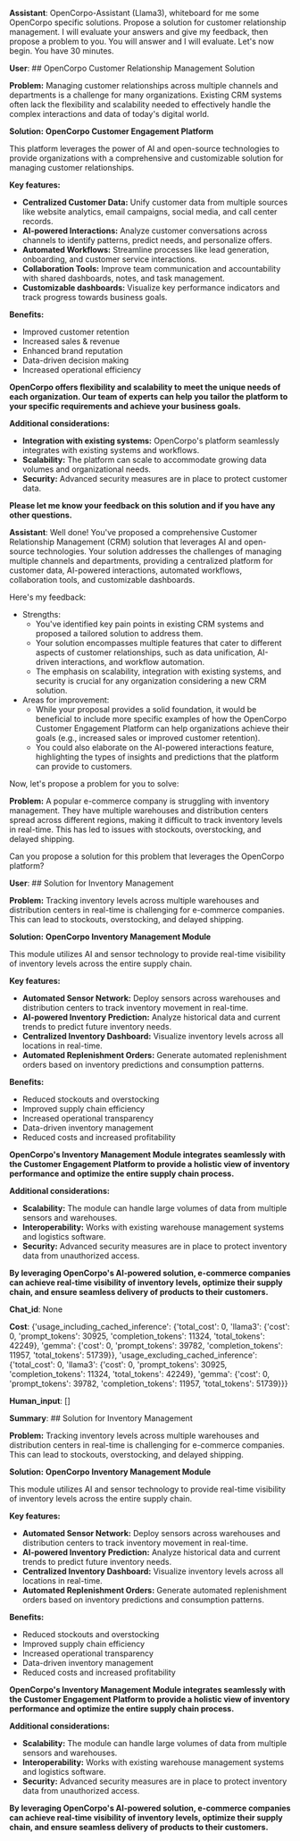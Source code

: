 **Assistant**: OpenCorpo-Assistant (Llama3), whiteboard for me some OpenCorpo specific solutions. Propose a solution for customer relationship management. I will evaluate your answers and give my feedback, then propose a problem to you. You will answer and I will evaluate. Let's now begin. You have 30 minutes.

**User**: ## OpenCorpo Customer Relationship Management Solution

**Problem:** Managing customer relationships across multiple channels and departments is a challenge for many organizations. Existing CRM systems often lack the flexibility and scalability needed to effectively handle the complex interactions and data of today's digital world.

**Solution:** **OpenCorpo Customer Engagement Platform**

This platform leverages the power of AI and open-source technologies to provide organizations with a comprehensive and customizable solution for managing customer relationships.

**Key features:**

* **Centralized Customer Data:** Unify customer data from multiple sources like website analytics, email campaigns, social media, and call center records.
* **AI-powered Interactions:** Analyze customer conversations across channels to identify patterns, predict needs, and personalize offers.
* **Automated Workflows:** Streamline processes like lead generation, onboarding, and customer service interactions.
* **Collaboration Tools:** Improve team communication and accountability with shared dashboards, notes, and task management.
* **Customizable dashboards:** Visualize key performance indicators and track progress towards business goals.

**Benefits:**

* Improved customer retention
* Increased sales & revenue
* Enhanced brand reputation
* Data-driven decision making
* Increased operational efficiency

**OpenCorpo offers flexibility and scalability to meet the unique needs of each organization. Our team of experts can help you tailor the platform to your specific requirements and achieve your business goals.**

**Additional considerations:**

* **Integration with existing systems:** OpenCorpo's platform seamlessly integrates with existing systems and workflows.
* **Scalability:** The platform can scale to accommodate growing data volumes and organizational needs.
* **Security:** Advanced security measures are in place to protect customer data.

**Please let me know your feedback on this solution and if you have any other questions.**

**Assistant**: Well done! You've proposed a comprehensive Customer Relationship Management (CRM) solution that leverages AI and open-source technologies. Your solution addresses the challenges of managing multiple channels and departments, providing a centralized platform for customer data, AI-powered interactions, automated workflows, collaboration tools, and customizable dashboards.

Here's my feedback:

* Strengths:
	+ You've identified key pain points in existing CRM systems and proposed a tailored solution to address them.
	+ Your solution encompasses multiple features that cater to different aspects of customer relationships, such as data unification, AI-driven interactions, and workflow automation.
	+ The emphasis on scalability, integration with existing systems, and security is crucial for any organization considering a new CRM solution.
* Areas for improvement:
	+ While your proposal provides a solid foundation, it would be beneficial to include more specific examples of how the OpenCorpo Customer Engagement Platform can help organizations achieve their goals (e.g., increased sales or improved customer retention).
	+ You could also elaborate on the AI-powered interactions feature, highlighting the types of insights and predictions that the platform can provide to customers.

Now, let's propose a problem for you to solve:

**Problem:** A popular e-commerce company is struggling with inventory management. They have multiple warehouses and distribution centers spread across different regions, making it difficult to track inventory levels in real-time. This has led to issues with stockouts, overstocking, and delayed shipping.

Can you propose a solution for this problem that leverages the OpenCorpo platform?

**User**: ## Solution for Inventory Management

**Problem:** Tracking inventory levels across multiple warehouses and distribution centers in real-time is challenging for e-commerce companies. This can lead to stockouts, overstocking, and delayed shipping.

**Solution:** **OpenCorpo Inventory Management Module**

This module utilizes AI and sensor technology to provide real-time visibility of inventory levels across the entire supply chain.

**Key features:**

* **Automated Sensor Network:** Deploy sensors across warehouses and distribution centers to track inventory movement in real-time.
* **AI-powered Inventory Prediction:** Analyze historical data and current trends to predict future inventory needs.
* **Centralized Inventory Dashboard:** Visualize inventory levels across all locations in real-time.
* **Automated Replenishment Orders:** Generate automated replenishment orders based on inventory predictions and consumption patterns.

**Benefits:**

* Reduced stockouts and overstocking
* Improved supply chain efficiency
* Increased operational transparency
* Data-driven inventory management
* Reduced costs and increased profitability

**OpenCorpo's Inventory Management Module integrates seamlessly with the Customer Engagement Platform to provide a holistic view of inventory performance and optimize the entire supply chain process.**

**Additional considerations:**

* **Scalability:** The module can handle large volumes of data from multiple sensors and warehouses.
* **Interoperability:** Works with existing warehouse management systems and logistics software.
* **Security:** Advanced security measures are in place to protect inventory data from unauthorized access.

**By leveraging OpenCorpo's AI-powered solution, e-commerce companies can achieve real-time visibility of inventory levels, optimize their supply chain, and ensure seamless delivery of products to their customers.**

**Chat_id**: None

**Cost**: {'usage_including_cached_inference': {'total_cost': 0, 'llama3': {'cost': 0, 'prompt_tokens': 30925, 'completion_tokens': 11324, 'total_tokens': 42249}, 'gemma': {'cost': 0, 'prompt_tokens': 39782, 'completion_tokens': 11957, 'total_tokens': 51739}}, 'usage_excluding_cached_inference': {'total_cost': 0, 'llama3': {'cost': 0, 'prompt_tokens': 30925, 'completion_tokens': 11324, 'total_tokens': 42249}, 'gemma': {'cost': 0, 'prompt_tokens': 39782, 'completion_tokens': 11957, 'total_tokens': 51739}}}

**Human_input**: []

**Summary**: ## Solution for Inventory Management

**Problem:** Tracking inventory levels across multiple warehouses and distribution centers in real-time is challenging for e-commerce companies. This can lead to stockouts, overstocking, and delayed shipping.

**Solution:** **OpenCorpo Inventory Management Module**

This module utilizes AI and sensor technology to provide real-time visibility of inventory levels across the entire supply chain.

**Key features:**

* **Automated Sensor Network:** Deploy sensors across warehouses and distribution centers to track inventory movement in real-time.
* **AI-powered Inventory Prediction:** Analyze historical data and current trends to predict future inventory needs.
* **Centralized Inventory Dashboard:** Visualize inventory levels across all locations in real-time.
* **Automated Replenishment Orders:** Generate automated replenishment orders based on inventory predictions and consumption patterns.

**Benefits:**

* Reduced stockouts and overstocking
* Improved supply chain efficiency
* Increased operational transparency
* Data-driven inventory management
* Reduced costs and increased profitability

**OpenCorpo's Inventory Management Module integrates seamlessly with the Customer Engagement Platform to provide a holistic view of inventory performance and optimize the entire supply chain process.**

**Additional considerations:**

* **Scalability:** The module can handle large volumes of data from multiple sensors and warehouses.
* **Interoperability:** Works with existing warehouse management systems and logistics software.
* **Security:** Advanced security measures are in place to protect inventory data from unauthorized access.

**By leveraging OpenCorpo's AI-powered solution, e-commerce companies can achieve real-time visibility of inventory levels, optimize their supply chain, and ensure seamless delivery of products to their customers.**


